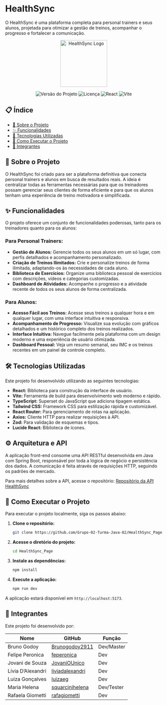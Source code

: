 # HealthSync

O HealthSync é uma plataforma completa para personal trainers e seus alunos, projetada para otimizar a gestão de treinos, acompanhar o progresso e fortalecer a comunicação.

<p align="center">
  <img src="https://ik.imagekit.io/brunogodoy/LogoSync.png?updatedAt=1752036904552" alt="HealthSync Logo" width="150"/>
</p>

<p align="center">
  <img alt="Versão do Projeto" src="https://img.shields.io/badge/version-1.0.0-blue?style=for-the-badge">
  <img alt="Licença" src="https://img.shields.io/badge/license-MIT-green?style=for-the-badge">
  <img alt="React" src="https://img.shields.io/badge/React-19-blue?style=for-the-badge&logo=react">
  <img alt="Vite" src="https://img.shields.io/badge/Vite-7.0-purple?style=for-the-badge&logo=vite">
</p>

## 📋 Índice

- [📖 Sobre o Projeto](#-sobre-o-projeto)
- [✨ Funcionalidades](#-funcionalidades)
- [🚀 Tecnologias Utilizadas](#-tecnologias-utilizadas)
- [🏁 Como Executar o Projeto](#-como-executar-o-projeto)
- [👥 Integrantes](#integrantes)

## 📖 Sobre o Projeto

O HealthSync foi criado para ser a plataforma definitiva que conecta personal trainers e alunos em busca de resultados reais. A ideia é centralizar todas as ferramentas necessárias para que os treinadores possam gerenciar seus clientes de forma eficiente e para que os alunos tenham uma experiência de treino motivadora e simplificada.

## ✨ Funcionalidades

O projeto oferece um conjunto de funcionalidades poderosas, tanto para os treinadores quanto para os alunos:

### Para Personal Trainers:
- **Gestão de Alunos:** Gerencie todos os seus alunos em um só lugar, com perfis detalhados e acompanhamento personalizado.
- **Criação de Treinos Ilimitados:** Crie e personalize treinos de forma ilimitada, adaptando-os às necessidades de cada aluno.
- **Biblioteca de Exercícios:** Organize uma biblioteca pessoal de exercícios com descrições, vídeos e categorias customizadas.
- **Dashboard de Atividades:** Acompanhe o progresso e a atividade recente de todos os seus alunos de forma centralizada.

### Para Alunos:
- **Acesso Fácil aos Treinos:** Acesse seus treinos a qualquer hora e em qualquer lugar, com uma interface intuitiva e responsiva.
- **Acompanhamento de Progresso:** Visualize sua evolução com gráficos detalhados e um histórico completo dos treinos realizados.
- **Interface Intuitiva:** Navegue facilmente pela plataforma com um design moderno e uma experiência de usuário otimizada.
- **Dashboard Pessoal:** Veja um resumo semanal, seu IMC e os treinos recentes em um painel de controle completo.

## 🛠️ Tecnologias Utilizadas

Este projeto foi desenvolvido utilizando as seguintes tecnologias:

- **React:** Biblioteca para construção da interface de usuário.
- **Vite:** Ferramenta de build para desenvolvimento web moderno e rápido.
- **TypeScript:** Superset do JavaScript que adiciona tipagem estática.
- **Tailwind CSS:** Framework CSS para estilização rápida e customizável.
- **React Router:** Para gerenciamento de rotas na aplicação.
- **Axios:** Cliente HTTP para realizar requisições à API.
- **Zod:** Para validação de esquemas e tipos.
- **Lucide React:** Biblioteca de ícones.

## ⚙️ Arquitetura e API

A aplicação front-end consome uma API RESTful desenvolvida em Java com Spring Boot, responsável por toda a lógica de negócio e persistência dos dados. A comunicação é feita através de requisições HTTP, seguindo os padrões de mercado.

Para mais detalhes sobre a API, acesse o repositório:
[Repositório da API HealthSync](https://github.com/Grupo-02-Turma-Java-82/HealthSync_API)

## 🏁 Como Executar o Projeto

Para executar o projeto localmente, siga os passos abaixo:

1.  **Clone o repositório:**
    ```bash
    git clone https://github.com/Grupo-02-Turma-Java-82/HealthSync_Page
    ```
2.  **Acesse o diretório do projeto:**
    ```bash
    cd HealthSync_Page
    ```
3.  **Instale as dependências:**
    ```bash
    npm install
    ```
4.  **Execute a aplicação:**
    ```bash
    npm run dev
    ```

A aplicação estará disponível em `http://localhost:5173`.


## 👥 Integrantes

Este projeto foi desenvolvido por:

| Nome                | GitHub                                           | Função                 |
|---------------------|--------------------------------------------------|------------------------|
| Bruno Godoy         | [Brunogodoy2911](https://github.com/Brunogodoy2911) | Dev/Master         |
| Felipe Peronica     | [feperonica](https://github.com/feperonica)     |  Dev      |
| Jovani de Souza     | [JovaniOUnico](https://github.com/JovaniOUnico) | Dev            |
| Lívia D’Alexandri   | [liviadalexandri](https://github.com/liviadalexandri) | Dev               |
| Luiza Gonçalves     | [luizaeg](https://github.com/luizaeg)           | Dev                 |
| Maria Helena        | [squarcinihelena](https://github.com/squarcinihelena) | Dev/Tester               |
| Rafaela Giometti    | [rafagiometti](https://github.com/rafagiometti) | Dev                    |


